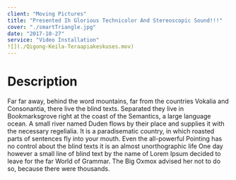 ```yaml
---
client: "Moving Pictures"
title: "Presented Ih Glorious Technicolor And Stereoscopic Sound!!!"
cover: "./smartTriangle.jpg"
date: "2017-10-27"
service: "Video Installation"
![](./Qigong-Keila-Teraapiakeskuses.mov)
---
```

# Description

Far far away, behind the word mountains, far from the countries Vokalia and Consonantia, there live the blind texts. Separated they live in Bookmarksgrove right at the coast of the Semantics, a large language ocean. A small river named Duden flows by their place and supplies it with the necessary regelialia. It is a paradisematic country, in which roasted parts of sentences fly into your mouth. Even the all-powerful Pointing has no control about the blind texts it is an almost unorthographic life One day however a small line of blind text by the name of Lorem Ipsum decided to leave for the far World of Grammar. The Big Oxmox advised her not to do so, because there were thousands.
